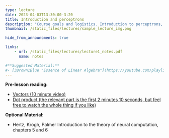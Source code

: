```yaml
---
type: lecture
date: 2023-04-03T13:30:00-3:20
title: Introduction and perceptrons
description: "Course goals and logistics. Introduction to perceptrons, the basic model of synaptic learning."
thumbnail: /static_files/lectures/sample_lecture_img.png

hide_from_announcments: true

links: 
    - url: /static_files/lectures/lecture1_notes.pdf
      name: notes

#**Suggested Material:**
#- [3Brown1Blue "Essence of Linear Algebra"](https://youtube.com/playlist?list=PLZHQObOWTQDPD3MizzM2xVFitgF8hE_ab)
---
```


**Pre-lesson reading:**
- [Vectors (10 minute video)](https://www.youtube.com/watch?v=fNk_zzaMoSs)
- [Dot product (the relevant part is the first 2 minutes 10 seconds, but feel free to watch the whole thing if you like)](https://www.youtube.com/watch?v=LyGKycYT2v0)

**Optional Material:**
- Hertz, Krogh, Palmer Introduction to the theory of neural computation, chapters 5 and 6


